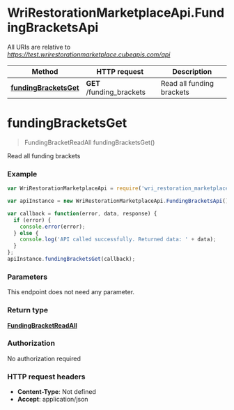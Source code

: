 # WriRestorationMarketplaceApi.FundingBracketsApi

All URIs are relative to *https://test.wrirestorationmarketplace.cubeapis.com/api*

Method | HTTP request | Description
------------- | ------------- | -------------
[**fundingBracketsGet**](FundingBracketsApi.md#fundingBracketsGet) | **GET** /funding_brackets | Read all funding brackets


<a name="fundingBracketsGet"></a>
# **fundingBracketsGet**
> FundingBracketReadAll fundingBracketsGet()

Read all funding brackets

### Example
```javascript
var WriRestorationMarketplaceApi = require('wri_restoration_marketplace_api');

var apiInstance = new WriRestorationMarketplaceApi.FundingBracketsApi();

var callback = function(error, data, response) {
  if (error) {
    console.error(error);
  } else {
    console.log('API called successfully. Returned data: ' + data);
  }
};
apiInstance.fundingBracketsGet(callback);
```

### Parameters
This endpoint does not need any parameter.

### Return type

[**FundingBracketReadAll**](FundingBracketReadAll.md)

### Authorization

No authorization required

### HTTP request headers

 - **Content-Type**: Not defined
 - **Accept**: application/json

